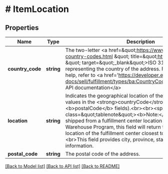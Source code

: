 # # ItemLocation

## Properties

Name | Type | Description | Notes
------------ | ------------- | ------------- | -------------
**country_code** | **string** | The two-letter &lt;a href&#x3D;\&quot;https://www.iso.org/iso-3166-country-codes.html \&quot; title&#x3D;\&quot;https://www.iso.org \&quot; target&#x3D;\&quot;_blank\&quot;&gt;ISO 3166&lt;/a&gt; code representing the country of the address. For implementation help, refer to &lt;a href&#x3D;&#39;https://developer.ebay.com/api-docs/sell/fulfillment/types/ba:CountryCodeEnum&#39;&gt;eBay API documentation&lt;/a&gt; | [optional]
**location** | **string** | Indicates the geographical location of the item (along with the values in the &lt;strong&gt;countryCode&lt;/strong&gt; and &lt;b&gt;postalCode&lt;/b&gt; fields).&lt;br&gt;&lt;br&gt;&lt;span class&#x3D;\&quot;tablenote\&quot;&gt;&lt;b&gt;Note:&lt;/b&gt; If the item is shipped from a fulfillment center location through the Multi-Warehouse Program, this field will return the geographical location of the fulfillment center closest to the buyer.&lt;/span&gt;&lt;br&gt;This field provides city, province, state, or similar information. | [optional]
**postal_code** | **string** | The postal code of the address. | [optional]

[[Back to Model list]](../../README.md#models) [[Back to API list]](../../README.md#endpoints) [[Back to README]](../../README.md)
